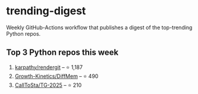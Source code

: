 # trending-digest

Weekly GitHub-Actions workflow that publishes a digest of the top-trending Python repos.

## Top 3 Python repos this week
<!-- trending:start -->
1. [karpathy/rendergit](https://github.com/karpathy/rendergit) – ⭐ 1,187
2. [Growth-Kinetics/DiffMem](https://github.com/Growth-Kinetics/DiffMem) – ⭐ 490
3. [CallToSta/TG-2025](https://github.com/CallToSta/TG-2025) – ⭐ 210
<!-- trending:end -->
